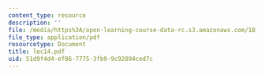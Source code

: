 ```yaml
---
content_type: resource
description: ''
file: /media/https%3A/open-learning-course-data-rc.s3.amazonaws.com/18-996-topics-in-theoretical-computer-science-internet-research-problems-spring-2002/51d9f4d4ef8677753fb99c92894ced7c_lec14.pdf
file_type: application/pdf
resourcetype: Document
title: lec14.pdf
uid: 51d9f4d4-ef86-7775-3fb9-9c92894ced7c
---
```

